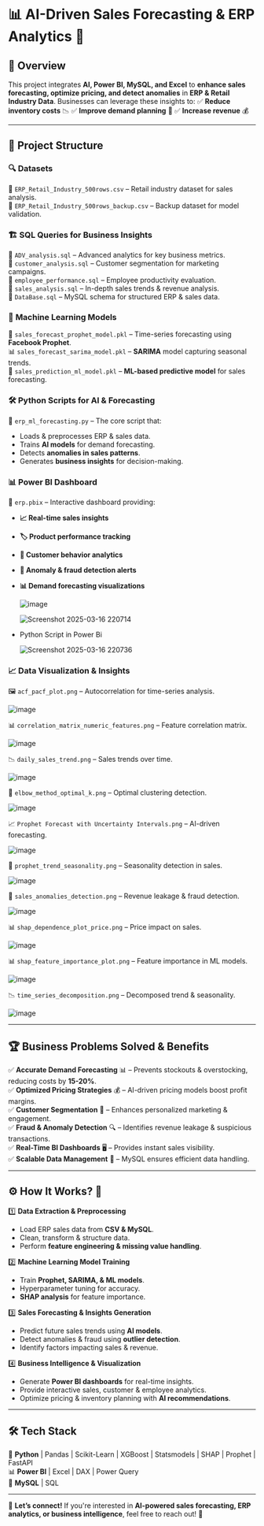 # 📊 AI-Driven Sales Forecasting & ERP Analytics 🚀

## 🌟 Overview
This project integrates **AI, Power BI, MySQL, and Excel** to **enhance sales forecasting, optimize pricing, and detect anomalies** in **ERP & Retail Industry Data**. Businesses can leverage these insights to:
✅ **Reduce inventory costs** 📉
✅ **Improve demand planning** 🏪
✅ **Increase revenue** 💰

---

## 📂 Project Structure

### 🔍 **Datasets**
📁 `ERP_Retail_Industry_500rows.csv` – Retail industry dataset for sales analysis.  
📁 `ERP_Retail_Industry_500rows_backup.csv` – Backup dataset for model validation.

### 🏗 **SQL Queries for Business Insights**
📌 `ADV_analysis.sql` – Advanced analytics for key business metrics.  
📌 `customer_analysis.sql` – Customer segmentation for marketing campaigns.  
📌 `employee_performance.sql` – Employee productivity evaluation.  
📌 `sales_analysis.sql` – In-depth sales trends & revenue analysis.  
📌 `DataBase.sql` – MySQL schema for structured ERP & sales data.  

### 🤖 **Machine Learning Models**
🔮 `sales_forecast_prophet_model.pkl` – Time-series forecasting using **Facebook Prophet**.  
📊 `sales_forecast_sarima_model.pkl` – **SARIMA** model capturing seasonal trends.  
🧠 `sales_prediction_ml_model.pkl` – **ML-based predictive model** for sales forecasting.  

### 🛠 **Python Scripts for AI & Forecasting**
🐍 `erp_ml_forecasting.py` – The core script that:
- Loads & preprocesses ERP & sales data.  
- Trains **AI models** for demand forecasting.  
- Detects **anomalies in sales patterns**.  
- Generates **business insights** for decision-making.  

### 📊 **Power BI Dashboard**
📂 `erp.pbix` – Interactive dashboard providing:
- **📈 Real-time sales insights**
- **🏷️ Product performance tracking**
- **👥 Customer behavior analytics**
- **🚨 Anomaly & fraud detection alerts**
- **📊 Demand forecasting visualizations**

  ![image](https://github.com/user-attachments/assets/36ca9dc4-a35a-49bb-88f0-29a4b02b7a9d)

  ![Screenshot 2025-03-16 220714](https://github.com/user-attachments/assets/c5af8c1f-f60d-495b-8a00-87b13ed8dac3)

- Python Script in Power Bi

  ![Screenshot 2025-03-16 220736](https://github.com/user-attachments/assets/0cc331df-63f8-4721-bd3a-309ae31c5428)

### 📈 **Data Visualization & Insights**
🖼 `acf_pacf_plot.png` – Autocorrelation for time-series analysis.

![image](https://github.com/user-attachments/assets/c35bb65c-30bf-4359-8fb3-8b34f6b027ed)
  
📊 `correlation_matrix_numeric_features.png` – Feature correlation matrix.
 
 ![image](https://github.com/user-attachments/assets/dd04a0d2-93df-415b-8b3c-76340034b0cd)

📉 `daily_sales_trend.png` – Sales trends over time.

  ![image](https://github.com/user-attachments/assets/a7f5e0b7-5794-40f7-849c-0a74c22c1476)

📌 `elbow_method_optimal_k.png` – Optimal clustering detection.

   ![image](https://github.com/user-attachments/assets/dbc200e0-31de-4e74-888d-c44a2723d73b)


📈 `Prophet Forecast with Uncertainty Intervals.png` – AI-driven forecasting.
  
  ![image](https://github.com/user-attachments/assets/03db8b65-fb73-45dc-85e6-e4c1d7698438)

📆 `prophet_trend_seasonality.png` – Seasonality detection in sales.

  ![image](https://github.com/user-attachments/assets/1d7e1ecf-acc5-44db-bbc3-a7f60e889864)

🚨 `sales_anomalies_detection.png` – Revenue leakage & fraud detection.

  ![image](https://github.com/user-attachments/assets/84bfa129-be1e-4f87-b424-d7e784c2b1f8)

📊 `shap_dependence_plot_price.png` – Price impact on sales.

  ![image](https://github.com/user-attachments/assets/d3f7bf35-1a17-4494-ae6f-f5e7373ee222)

📊 `shap_feature_importance_plot.png` – Feature importance in ML models.

  ![image](https://github.com/user-attachments/assets/68a0ae0e-0a7a-4c0f-b32c-31bee54888cc)

📉 `time_series_decomposition.png` – Decomposed trend & seasonality.

  ![image](https://github.com/user-attachments/assets/2efa08b4-97a9-4541-be8a-74ee849dedbf)

---

## 🏆 **Business Problems Solved & Benefits**
✅ **Accurate Demand Forecasting** 📊 – Prevents stockouts & overstocking, reducing costs by **15-20%**.  
✅ **Optimized Pricing Strategies** 💰 – AI-driven pricing models boost profit margins.  
✅ **Customer Segmentation** 🎯 – Enhances personalized marketing & engagement.  
✅ **Fraud & Anomaly Detection** 🔍 – Identifies revenue leakage & suspicious transactions.  
✅ **Real-Time BI Dashboards** 🖥️ – Provides instant sales visibility.  
✅ **Scalable Data Management** 💾 – MySQL ensures efficient data handling.  

---

## ⚙️ **How It Works?** 🔧
1️⃣ **Data Extraction & Preprocessing**  
   - Load ERP sales data from **CSV & MySQL**.  
   - Clean, transform & structure data.  
   - Perform **feature engineering & missing value handling**.  

2️⃣ **Machine Learning Model Training**  
   - Train **Prophet, SARIMA, & ML models**.  
   - Hyperparameter tuning for accuracy.  
   - **SHAP analysis** for feature importance.  

3️⃣ **Sales Forecasting & Insights Generation**  
   - Predict future sales trends using **AI models**.  
   - Detect anomalies & fraud using **outlier detection**.  
   - Identify factors impacting sales & revenue.  

4️⃣ **Business Intelligence & Visualization**  
   - Generate **Power BI dashboards** for real-time insights.  
   - Provide interactive sales, customer & employee analytics.  
   - Optimize pricing & inventory planning with **AI recommendations**.  

---

## 🛠 **Tech Stack**
🚀 **Python** | Pandas | Scikit-Learn | XGBoost | Statsmodels | SHAP | Prophet | FastAPI  
📊 **Power BI** | Excel | DAX | Power Query  
💾 **MySQL** | SQL  

---

📩 **Let’s connect!** If you're interested in **AI-powered sales forecasting, ERP analytics, or business intelligence**, feel free to reach out! 🚀
